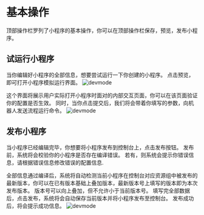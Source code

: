 # 基本操作

顶部操作栏罗列了小程序的基本操作，你可以在顶部操作栏保存，预览，发布小程序。

## 试运行小程序
当你编辑好小程序的全部信息，想要尝试运行一下你创建的小程序。
点击预览，即可打开小程序模拟运行界面。
![devmode](https://docimages.blob.core.chinacloudapi.cn/images/Kris/Apps/runApps1.png)

这个界面将展示用户实际打开小程序时面对的内部交互页面，你可以在该页面验证你的配置是否生效。
同时，当你点击提交后，我们将会带着你填写的参数，向机器人发送流程运行命令。
![devmode](https://docimages.blob.core.chinacloudapi.cn/images/Kris/Apps/runApps2.png)



## 发布小程序
当小程序已经编辑完毕，你想要将小程序发布到控制台上，点击发布按钮。
发布前，系统将会校验你的小程序是否存在编译错误。
若有，则系统会提示你错误信息，请根据错误信息修改错误的配置信息.

全部信息通过编译后，系统将自动检测当前小程序在控制台对应资源组中被发布的最新版本，你可以在已有版本基础上叠加版本，最新版本号上填写的版本即为本次发布版本。
版本号可以向上叠加，但不允许小于当前版本号。
填写完全部数据后，点击发布，系统将会自动保存当前版本并将小程序发布至控制台。
发布成功后，将会提示成功信息。
![devmode](https://docimages.blob.core.chinacloudapi.cn/images/Kris/AppsV2/publicapps.png)

